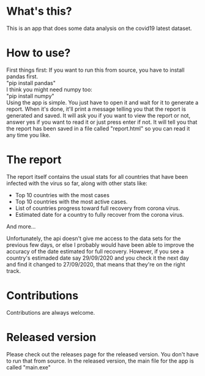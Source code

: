 # What's this?

This is an app that does some data analysis on the covid19 latest dataset.

# How to use?

First things first: If you want to run this from source, you have to install pandas first.  
"pip install pandas"  
I think you might need numpy too:  
"pip install numpy"  
Using the app is simple. You just have to open it and wait for it to generate a report. When it's done, it'll print a message telling you that the report is generated and saved.
It will ask you if you want to view the report or not, answer yes if you want to read it or just press enter if not.
It will tell you that the report has been saved in a file called "report.html" so you can read it any time you like.

# The report

The report itself contains the usual stats for all countries that have been infected with the virus so far, along with other stats like:

* Top 10 countries with the most cases
* Top 10 countries with the most active cases.
* List of countries progress toward full recovery from corona virus.
* Estimated date for a country  to fully recover from the corona virus.

And more...

Unfortunately, the api doesn't give me access to the data sets for the previous few days, or else I probably would have been able to improve the accuracy of the date estimated for full recovery.
However, if you see a country's estimaded date say 29/09/2020 and you check it the next day and find it changed to 27/09/2020, that means that they're on the right track.

# Contributions

Contributions are always welcome.

# Released version

Please check out the releases page for the released version. You don't have to run that from source.
In the released version, the main file for the app is called "main.exe"